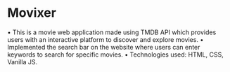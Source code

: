 # Movixer
• This is a movie web application made using TMDB API which provides users with an interactive platform to discover and
  explore movies.
• Implemented the search bar on the website where users can enter keywords to search for specific movies.
• Technologies used: HTML, CSS, Vanilla JS.

